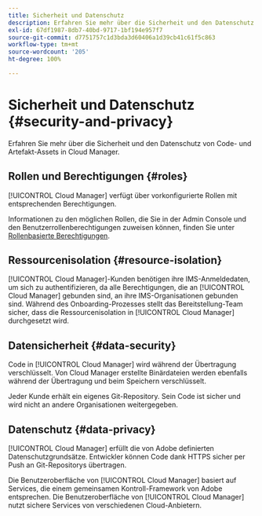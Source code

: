 ```yaml
---
title: Sicherheit und Datenschutz
description: Erfahren Sie mehr über die Sicherheit und den Datenschutz von Code- und Artefakt-Assets in Cloud Manager.
exl-id: 67df1987-8db7-40bd-9717-1bf194e957f7
source-git-commit: d7751757c1d3bda3d60406a1d39cb41c61f5c863
workflow-type: tm+mt
source-wordcount: '205'
ht-degree: 100%

---
```



# Sicherheit und Datenschutz {#security-and-privacy}

Erfahren Sie mehr über die Sicherheit und den Datenschutz von Code- und Artefakt-Assets in Cloud Manager.

## Rollen und Berechtigungen {#roles}

[!UICONTROL Cloud Manager] verfügt über vorkonfigurierte Rollen mit entsprechenden Berechtigungen.

Informationen zu den möglichen Rollen, die Sie in der Admin Console und den Benutzerrollenberechtigungen zuweisen können, finden Sie unter [Rollenbasierte Berechtigungen](/help/requirements/role-based-permissions.md).

## Ressourcenisolation {#resource-isolation}

[!UICONTROL Cloud Manager]-Kunden benötigen ihre IMS-Anmeldedaten, um sich zu authentifizieren, da alle Berechtigungen, die an [!UICONTROL Cloud Manager] gebunden sind, an ihre IMS-Organisationen gebunden sind. Während des Onboarding-Prozesses stellt das Bereitstellung-Team sicher, dass die Ressourcenisolation in [!UICONTROL Cloud Manager] durchgesetzt wird.

## Datensicherheit {#data-security}

Code in [!UICONTROL Cloud Manager] wird während der Übertragung verschlüsselt. Von Cloud Manager erstellte Binärdateien werden ebenfalls während der Übertragung und beim Speichern verschlüsselt.

Jeder Kunde erhält ein eigenes Git-Repository. Sein Code ist sicher und wird nicht an andere Organisationen weitergegeben.

## Datenschutz {#data-privacy}

[!UICONTROL Cloud Manager] erfüllt die von Adobe definierten Datenschutzgrundsätze. Entwickler können Code dank HTTPS sicher per Push an Git-Repositorys übertragen.

Die Benutzeroberfläche von [!UICONTROL Cloud Manager] basiert auf Services, die einem gemeinsamen Kontroll-Framework von Adobe entsprechen. Die Benutzeroberfläche von [!UICONTROL Cloud Manager] nutzt sichere Services von verschiedenen Cloud-Anbietern.

